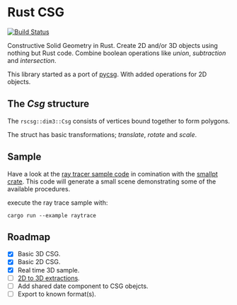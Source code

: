 # Rust CSG
[![Build Status](https://travis-ci.org/carlmartus/rscsg.svg?branch=master)](https://travis-ci.org/carlmartus/rscsg)

Constructive Solid Geometry in Rust.
Create 2D and/or 3D objects using nothing but Rust code.
Combine boolean operations like *union*, *subtraction* and *intersection*.

This library started as a port of [pycsg](https://github.com/timknip/pycsg/).
With added operations for 2D objects.

## The *Csg* structure
The `rscsg::dim3::Csg` consists of vertices bound together to form polygons.

The struct has basic transformations; *translate*, *rotate* and *scale*.

## Sample
Have a look at the [ray tracer sample code](examples/raytrace.rs) in comination
with the [smallpt crate](https://crates.io/crates/smallpt).
This code will generate a small scene demonstrating some of the available
procedures.

execute the ray trace sample with:
```shell
cargo run --example raytrace
```

## Roadmap
- [X] Basic 3D CSG.
- [X] Basic 2D CSG.
- [X] Real time 3D sample.
- [ ] [2D to 3D extractions](https://en.wikibooks.org/wiki/OpenSCAD_User_Manual/Using_the_2D_Subsystem#Linear_Extrude).
- [ ] Add shared date component to CSG obejcts.
- [ ] Export to known format(s).
